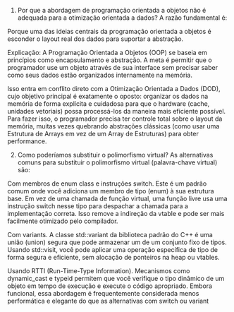 1. Por que a abordagem de programação orientada a objetos não é adequada para a otimização orientada a dados?
A razão fundamental é:

Porque uma das ideias centrais da programação orientada a objetos é esconder o layout real dos dados para suportar a abstração.

Explicação:
A Programação Orientada a Objetos (OOP) se baseia em princípios como encapsulamento e abstração. A meta é permitir que o programador use um objeto através de sua interface sem precisar saber como seus dados estão organizados internamente na memória.

Isso entra em conflito direto com a Otimização Orientada a Dados (DOD), cujo objetivo principal é exatamente o oposto: organizar os dados na memória de forma explícita e cuidadosa para que o hardware (cache, unidades vetoriais) possa processá-los da maneira mais eficiente possível. Para fazer isso, o programador precisa ter controle total sobre o layout da memória, muitas vezes quebrando abstrações clássicas (como usar uma Estrutura de Arrays em vez de um Array de Estruturas) para obter performance.

2. Como poderíamos substituir o polimorfismo virtual?
As alternativas comuns para substituir o polimorfismo virtual (palavra-chave virtual) são:

Com membros de enum class e instruções switch. Este é um padrão comum onde você adiciona um membro de tipo (enum) à sua estrutura base. Em vez de uma chamada de função virtual, uma função livre usa uma instrução switch nesse tipo para despachar a chamada para a implementação correta. Isso remove a indireção da vtable e pode ser mais facilmente otimizado pelo compilador.

Com variants. A classe std::variant da biblioteca padrão do C++ é uma união (union) segura que pode armazenar um de um conjunto fixo de tipos. Usando std::visit, você pode aplicar uma operação específica de tipo de forma segura e eficiente, sem alocação de ponteiros na heap ou vtables.

Usando RTTI (Run-Time-Type Information). Mecanismos como dynamic_cast e typeid permitem que você verifique o tipo dinâmico de um objeto em tempo de execução e execute o código apropriado. Embora funcional, essa abordagem é frequentemente considerada menos performática e elegante do que as alternativas com switch ou variant